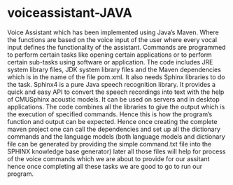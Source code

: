 # voiceassistant-JAVA
Voice Assistant which has been implemented using Java’s Maven.
Where the functions are based on the voice input of the user where every vocal input defines the functionality of the assistant. 
Commands are programmed to perform certain tasks like opening certain applications or to perform certain sub-tasks using software or application.
The code includes JRE system library files, JDK system library files and the Maven dependencies which is in the name of the file pom.xml. 
It also needs Sphinx libraries to do the task.  Sphinx4 is a pure Java speech recognition library. It provides a quick and easy API to convert the speech recordings into text with the help of CMUSphinx acoustic models. It can be used on servers and in desktop applications.
The code combines all the libraries to give the output which is the execution of specified commands. Hence this is how the program’s function and output can be expected.
Hence once creating the complete maven project  one can call the dependencies and set up all the dictionary commands and the language models (both language models and dictionary file can be generated by providing the simple command.txt file into the SPHINX knowledge base generator) later all those files will help for process of the voice commands which we are about to provide for our assitant hence once completing all these tasks we are good to go to run our program. 
